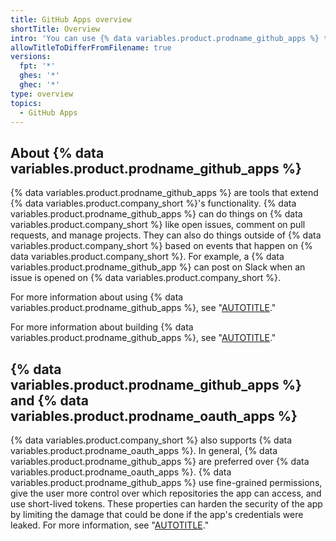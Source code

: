 ```yaml
--- 
title: GitHub Apps overview
shortTitle: Overview
intro: 'You can use {% data variables.product.prodname_github_apps %} to extend the functionality of {% data variables.product.company_short %}.'
allowTitleToDifferFromFilename: true
versions:
  fpt: '*'
  ghes: '*'
  ghec: '*'
type: overview
topics:
  - GitHub Apps
---
```


## About {% data variables.product.prodname_github_apps %}

{% data variables.product.prodname_github_apps %} are tools that extend {% data variables.product.company_short %}'s functionality. {% data variables.product.prodname_github_apps %} can do things on {% data variables.product.company_short %} like open issues, comment on pull requests, and manage projects. They can also do things outside of {% data variables.product.company_short %} based on events that happen on {% data variables.product.company_short %}. For example, a {% data variables.product.prodname_github_app %} can post on Slack when an issue is opened on {% data variables.product.company_short %}.

For more information about using {% data variables.product.prodname_github_apps %}, see "[AUTOTITLE](/apps/using-github-apps/about-using-github-apps)."

For more information about building {% data variables.product.prodname_github_apps %}, see "[AUTOTITLE](/apps/creating-github-apps/setting-up-a-github-app/about-creating-github-apps)."

## {% data variables.product.prodname_github_apps %} and {% data variables.product.prodname_oauth_apps %}

{% data variables.product.company_short %} also supports {% data variables.product.prodname_oauth_apps %}. In general, {% data variables.product.prodname_github_apps %} are preferred over {% data variables.product.prodname_oauth_apps %}. {% data variables.product.prodname_github_apps %} use fine-grained permissions, give the user more control over which repositories the app can access, and use short-lived tokens. These properties can harden the security of the app by limiting the damage that could be done if the app's credentials were leaked. For more information, see "[AUTOTITLE](/apps/oauth-apps/building-oauth-apps/differences-between-github-apps-and-oauth-apps)."
